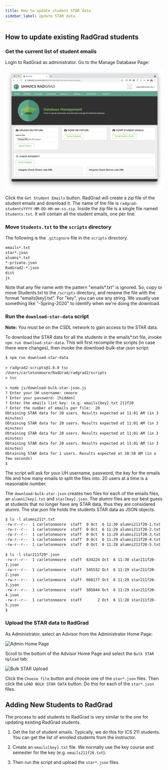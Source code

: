 ```yaml
---
title: How to update student STAR data
sidebar_label: Update STAR data
---
```


## How to update existing RadGrad students

### Get the current list of student emails

Login to RadGrad as administrator. Go to the Manage Database Page:

![Manage Database Page](/img/design/radgrad2/ManageDatabasePage.png)

Click the `Get Student Emails` button. RadGrad will create a zip file of the student emails and download it. The name of the file is `radgrad-studentsYYYY-MM-DD-HH-mm-ss.zip`. Inside the zip file is a single file named `Students.txt`. It will contain all the student emails, one per line.

### Move `Students.txt` to the `scripts` directory

The following is the `.gitignore` file in the `scripts` directory.
```gitignore
emails*.txt
star*.json
alumni*.txt
*-private.json
RadGrad2-*.json
dist
js
```
Note that any file name with the pattern "emails*.txt" is ignored. So, copy or move Students.txt to the `/scripts` directory, and rename the file with the format "emails[key].txt".   For "key", you can use  any string. We usually use something like "-Spring-2020" to identify when we're doing the download.

### Run the `download-star-data` script

**Note:** You must be on the CSDL network to gain access to the STAR data.

To download the STAR data for all the students in the emails*.txt file, invoke `npm run download-star-data`. This will first recompile the scripts (in case there were changes), then invoke the download-bulk-star-json script:

```
$ npm run download-star-data

> radgrad2-scripts@1.0.0 tsc /Users/carletonmoore/RadGrad/radgrad2/scripts
> tsc

> node js/download-bulk-star-json.js
? Enter your UH username: cmoore
? Enter your password: [hidden]
? Enter the emails list key: (e.g. emails{key}.txt 211f20
? Enter the number of emails per file:  20
Obtaining STAR data for 20 users. Results expected at 11:01 AM (in 3 minutes)
Obtaining STAR data for 20 users. Results expected at 11:01 AM (in 3 minutes)
Obtaining STAR data for 20 users. Results expected at 11:01 AM (in 3 minutes)
Obtaining STAR data for 20 users. Results expected at 11:01 AM (in 3 minutes)
Obtaining STAR data for 1 users. Results expected at 10:58 AM (in a few seconds)
$
```

The script will ask for your UH username, password, the key for the emails file and how many emails to split the files into. 20 users at a time is a reasonable number.

The `download-bulk-star-json` creates two files for each of the emails files, an `alumni[key].txt` and `star[key].json`. The alumni files are our best guess at students that no longer have any STAR data, thus they are considered alumni. The star.json file holds the students STAR data as JSON objects.

```
$ ls -l alumni211*.txt
-rw-r--r--  1 carletonmoore  staff  0 Oct  6 11:30 alumni211f20-1.txt
-rw-r--r--  1 carletonmoore  staff  0 Oct  6 11:29 alumni211f20-2.txt
-rw-r--r--  1 carletonmoore  staff  0 Oct  6 11:29 alumni211f20-3.txt
-rw-r--r--  1 carletonmoore  staff  0 Oct  6 11:29 alumni211f20-4.txt
-rw-r--r--  1 carletonmoore  staff  0 Oct  6 11:28 alumni211f20-5.txt

$ ls -l star211f20*.json
-rw-r--r--  1 carletonmoore  staff  634224 Oct  6 11:30 star211f20-1.json
-rw-r--r--  1 carletonmoore  staff  545532 Oct  6 11:29 star211f20-2.json
-rw-r--r--  1 carletonmoore  staff  668177 Oct  6 11:29 star211f20-3.json
-rw-r--r--  1 carletonmoore  staff  505844 Oct  6 11:29 star211f20-4.json
-rw-r--r--  1 carletonmoore  staff       2 Oct  6 11:28 star211f20-5.json
$
```
### Upload the STAR data to RadGrad

As Administrator, select an Advisor from the Administrator Home Page:

![Admin Home Page](/img/design/radgrad2/AdminHomePage.png)

Scroll to the bottom of the Advisor Home Page and select the `Bulk STAR Upload` tab:

![Bulk STAR Upload](/img/design/radgrad2/BulkStarUploadTab.png)

Click the `Choose file` button and choose one of the `star*.json` files. Then click the `LOAD BULK STAR DATA` button. Do this for each of the `star*.json` files.

## Adding New Students to RadGrad

The process to add students to RadGrad is very similar to the one for updating existing RadGrad students.

1. Get the list of student emails. Typically, we do this for ICS 211 students. You can get the list of enrolled students from the instructor.

2. Create an `emails[key].txt` file. We normally use the key course and semester for the key (e.g. `emails211f20.txt`).

3. Then run the script and upload the `star*.json` files.
